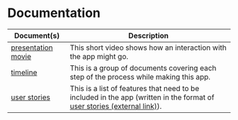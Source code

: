 # Documentation

| Document(s) | Description |
| --- | --- |
| [presentation movie](presentation%20movie.mov) | This short video shows how an interaction with the app might go. |
| [timeline](timeline) | This is a group of documents covering each step of the process while making this app. |
| [user stories](user%20stories.md) | This is a list of features that need to be included in the app (written in the format of [user stories (external link)](https://en.wikipedia.org/wiki/User_story)). |
